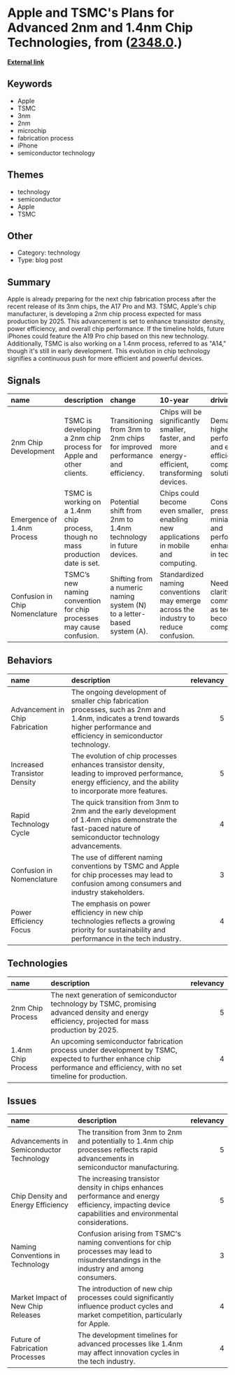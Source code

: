 # __Apple and TSMC's Plans for Advanced 2nm and 1.4nm Chip Technologies__, from ([2348.0](https://kghosh.substack.com/p/2348.0).)

__[External link](https://www.macworld.com/article/2172559/apple-processor-2nm-1-4nm-process-tsmc.html)__



## Keywords

* Apple
* TSMC
* 3nm
* 2nm
* microchip
* fabrication process
* iPhone
* semiconductor technology

## Themes

* technology
* semiconductor
* Apple
* TSMC

## Other

* Category: technology
* Type: blog post

## Summary

Apple is already preparing for the next chip fabrication process after the recent release of its 3nm chips, the A17 Pro and M3. TSMC, Apple's chip manufacturer, is developing a 2nm chip process expected for mass production by 2025. This advancement is set to enhance transistor density, power efficiency, and overall chip performance. If the timeline holds, future iPhones could feature the A19 Pro chip based on this new technology. Additionally, TSMC is also working on a 1.4nm process, referred to as "A14," though it's still in early development. This evolution in chip technology signifies a continuous push for more efficient and powerful devices.

## Signals

| name                           | description                                                                     | change                                                                       | 10-year                                                                                       | driving-force                                                                     |   relevancy |
|:-------------------------------|:--------------------------------------------------------------------------------|:-----------------------------------------------------------------------------|:----------------------------------------------------------------------------------------------|:----------------------------------------------------------------------------------|------------:|
| 2nm Chip Development           | TSMC is developing a 2nm chip process for Apple and other clients.              | Transitioning from 3nm to 2nm chips for improved performance and efficiency. | Chips will be significantly smaller, faster, and more energy-efficient, transforming devices. | Demand for higher performance and energy-efficient computing solutions.           |           4 |
| Emergence of 1.4nm Process     | TSMC is working on a 1.4nm chip process, though no mass production date is set. | Potential shift from 2nm to 1.4nm technology in future devices.              | Chips could become even smaller, enabling new applications in mobile and computing.           | Constant pressure for miniaturization and performance enhancements in technology. |           3 |
| Confusion in Chip Nomenclature | TSMC’s new naming convention for chip processes may cause confusion.            | Shifting from a numeric naming system (N) to a letter-based system (A).      | Standardized naming conventions may emerge across the industry to reduce confusion.           | Need for clarity in communication as technology becomes more complex.             |           2 |

## Behaviors

| name                            | description                                                                                                                                                                    |   relevancy |
|:--------------------------------|:-------------------------------------------------------------------------------------------------------------------------------------------------------------------------------|------------:|
| Advancement in Chip Fabrication | The ongoing development of smaller chip fabrication processes, such as 2nm and 1.4nm, indicates a trend towards higher performance and efficiency in semiconductor technology. |           5 |
| Increased Transistor Density    | The evolution of chip processes enhances transistor density, leading to improved performance, energy efficiency, and the ability to incorporate more features.                 |           5 |
| Rapid Technology Cycle          | The quick transition from 3nm to 2nm and the early development of 1.4nm chips demonstrate the fast-paced nature of semiconductor technology advancements.                      |           4 |
| Confusion in Nomenclature       | The use of different naming conventions by TSMC and Apple for chip processes may lead to confusion among consumers and industry stakeholders.                                  |           3 |
| Power Efficiency Focus          | The emphasis on power efficiency in new chip technologies reflects a growing priority for sustainability and performance in the tech industry.                                 |           4 |

## Technologies

| name               | description                                                                                                                                                                |   relevancy |
|:-------------------|:---------------------------------------------------------------------------------------------------------------------------------------------------------------------------|------------:|
| 2nm Chip Process   | The next generation of semiconductor technology by TSMC, promising advanced density and energy efficiency, projected for mass production by 2025.                          |           5 |
| 1.4nm Chip Process | An upcoming semiconductor fabrication process under development by TSMC, expected to further enhance chip performance and efficiency, with no set timeline for production. |           4 |

## Issues

| name                                     | description                                                                                                                                            |   relevancy |
|:-----------------------------------------|:-------------------------------------------------------------------------------------------------------------------------------------------------------|------------:|
| Advancements in Semiconductor Technology | The transition from 3nm to 2nm and potentially to 1.4nm chip processes reflects rapid advancements in semiconductor manufacturing.                     |           5 |
| Chip Density and Energy Efficiency       | The increasing transistor density in chips enhances performance and energy efficiency, impacting device capabilities and environmental considerations. |           5 |
| Naming Conventions in Technology         | Confusion arising from TSMC's naming conventions for chip processes may lead to misunderstandings in the industry and among consumers.                 |           3 |
| Market Impact of New Chip Releases       | The introduction of new chip processes could significantly influence product cycles and market competition, particularly for Apple.                    |           4 |
| Future of Fabrication Processes          | The development timelines for advanced processes like 1.4nm may affect innovation cycles in the tech industry.                                         |           4 |